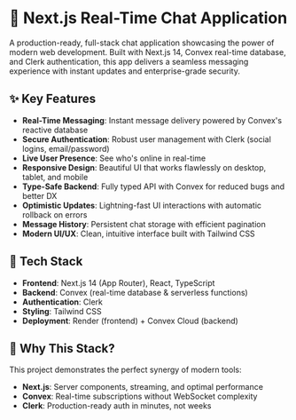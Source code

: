 # 💬 Next.js Real-Time Chat Application

A production-ready, full-stack chat application showcasing the power of modern web development. Built with Next.js 14, Convex real-time database, and Clerk authentication, this app delivers a seamless messaging experience with instant updates and enterprise-grade security.

## ✨ Key Features

- **Real-Time Messaging**: Instant message delivery powered by Convex's reactive database
- **Secure Authentication**: Robust user management with Clerk (social logins, email/password)
- **Live User Presence**: See who's online in real-time
- **Responsive Design**: Beautiful UI that works flawlessly on desktop, tablet, and mobile
- **Type-Safe Backend**: Fully typed API with Convex for reduced bugs and better DX
- **Optimistic Updates**: Lightning-fast UI interactions with automatic rollback on errors
- **Message History**: Persistent chat storage with efficient pagination
- **Modern UI/UX**: Clean, intuitive interface built with Tailwind CSS

## 🚀 Tech Stack

- **Frontend**: Next.js 14 (App Router), React, TypeScript
- **Backend**: Convex (real-time database & serverless functions)
- **Authentication**: Clerk
- **Styling**: Tailwind CSS
- **Deployment**: Render (frontend) + Convex Cloud (backend)

## 🎯 Why This Stack?

This project demonstrates the perfect synergy of modern tools:
- **Next.js**: Server components, streaming, and optimal performance
- **Convex**: Real-time subscriptions without WebSocket complexity
- **Clerk**: Production-ready auth in minutes, not weeks
